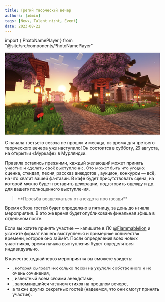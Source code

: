 ```yaml
---
title: Третий творческий вечер
authors: [admin]
tags: [News, Talent night, Event]
date: 2023-08-22
---
```


import { PhotoNamePlayer } from "@site/src/components/PhotoNamePlayer"

![Портал в городе Мурляндия](./img/portal-v-gorode-murlyandiya.jpg)

С начала третьего сезона не прошло и месяца, но время для третьего творческого вечера уже наступило!
Он состоится в субботу, 26 августа, на открытии «Муркафе» в Мурляндии.

<!--truncate-->

Правила остались прежними, каждый желающий может принять участие и сделать своё выступление. Это может быть что угодно: сценка, стендап, песня, рассказ анекдотов , аукцион, конкурсы — всё, на что хватит вашей фантазии. В кафе будет присутствовать сцена, на которой можно будет поставить декорации, подготовить одежду и др. для вашего полноценного выступления.

> <PhotoNamePlayer nickname="Flammablelion" />   
> **Просьба воздержаться от анекдота про гвозди** 

Время сбора гостей будет определено в пятницу, за день до начала мероприятия. В это же время будет опубликована финальная афиша в отдельном посте.

Если вы хотите принять участие — напишите в ЛС [@Flammablelion](https://t.me/Flammablelion) и укажите формат вашего выступления и примерное количество времени, которое оно займёт. После определения всех новых участников, время начала выступления будет определяться индивидуально.

В качестве хедлайнеров мероприятия вы сможете увидеть:

- <PhotoNamePlayer nickname="Notna69" />, которая сыграет несколько песен на укулеле собственного и не очень сочинения,
- <PhotoNamePlayer nickname="Pedrilko" />, известный всем своими анекдотами, 
- <PhotoNamePlayer nickname="KOK_MAN" />, запомнившийся чтением стихов на прошлом вечере,
- а также других секретных гостей (надеемся, что они смогут принять участие).
